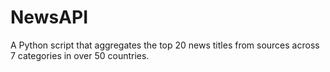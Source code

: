# NewsAPI
A Python script that aggregates the top 20 news titles from sources across 7 categories in over 50 countries.
